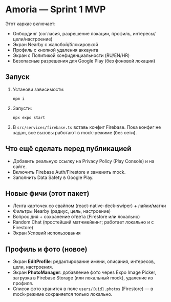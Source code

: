 # Amoria — Sprint 1 MVP

Этот каркас включает:
- Онбординг (согласия, разрешение локации, профиль, интересы/цели/настроение)
- Экран Nearby с жалобой/блокировкой
- Профиль с кнопкой удаления аккаунта
- Экран с Политикой конфиденциальности (RU/EN/HR)
- Безопасные разрешения для Google Play (без фоновой локации)

## Запуск
1. Установи зависимости:
   ```
   npm i
   ```
2. Запусти:
   ```
   npx expo start
   ```
3. В `src/services/firebase.ts` вставь конфиг Firebase. Пока конфиг не задан, все вызовы работают в mock-режиме (без сети).

## Что ещё сделать перед публикацией
- Добавить реальную ссылку на Privacy Policy (Play Console) и на сайте.
- Включить Firebase Auth/Firestore и заменить mock.
- Заполнить Data Safety в Google Play.


## Новые фичи (этот пакет)
- Лента карточек со свайпом (react-native-deck-swiper) + лайки/матчи
- Фильтры Nearby (радиус, цель, настроение)
- Вопрос дня + сохранение ответа (Firestore или локально)
- Random Chat (простейший матчмейкинг; работает локально и с Firestore)
- Экран Условий использования


## Профиль и фото (новое)
- Экран **EditProfile**: редактирование имени, описания, интересов, цели, настроения.
- Экран **PhotoManager**: добавление фото через Expo Image Picker, загрузка в Firebase Storage (или локальный mock), удаление из профиля.
- Список фото хранится в поле `users/{uid}.photos` (Firestore) — в mock-режиме сохраняется только локально.
